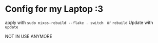 # Config for my Laptop :3
apply with ``sudo nixos-rebuild --flake . switch `` or ``rebuild``
Update with ``update`` 


NOT IN USE ANYMORE
